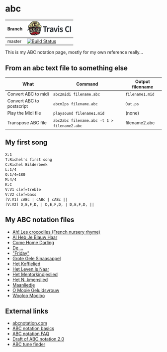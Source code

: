 # abc

Branch|[![Travis CI logo](TravisCI.png)](https://travis-ci.org)
---|---
master|[![Build Status](https://travis-ci.org/richelbilderbeek/abc.svg?branch=master)](https://travis-ci.org/richelbilderbeek/abc)

This is my ABC notation page, mostly for my own reference really...

## From an abc text file to something else

What|Command|Output filenname
---|---|---
Convert ABC to midi | `abc2midi filename.abc` | `filename1.mid`
Convert ABC to postscript | `abcm2ps filename.abc` | `Out.ps`
Play the Midi file | `playsound filename1.mid` | (none)
Transpose ABC file  | `abc2abc filename.abc -t 1 > filename2.abc`  | filename2.abc

## My first song

```
X:1
T:Richel's first song
C:Richel Bilderbeek
L:1/4
Q:1/4=180
M:4/4
K:C
V:V1 clef=treble
V:V2 clef=bass
[V:V1] cABc | cABc | cABc ||
[V:V2] D,E,F,D, | D,E,F,D, | D,E,F,D, ||
```

## My ABC notation files

 * [Ah! Les crocodiles (French nursery rhyme)](AhLesCrocodiles.abc)
 * [Al Heb Je Blauw Haar](AlHebJeBlauwHaar.abc)
 * [Come Home Darling](ComeHomeDarling.abc)
 * [De ...](DeLul.abc)
 * ["Friday"](Friday.abc)
 * [Grote Gele Sinaasappel](GroteGeleSinaasappel.abc)
 * [Het Koffielied](HetKoffielied.abc)
 * [Het Leven Is Naar](HetLevenIsNaar.abc)
 * [Het Mentorkindjeslied](HetMentorkindjeslied.abc)
 * [Het N..kmenslied](HetNeukmenslied.abc)
 * [Maanliedje](Maanliedje.abc)
 * [O Mooie Geluidsvrouw](OMooieGeluidsvrouw.abc)
 * [Wooloo Mooloo](WoolooMooloo.abc)

## External links

 * [abcnotation.com](http://www.abcnotation.com)
 * [ABC notation basics](http://www.abcnotation.com/blog/2010/01/31/how-to-understand-abc-the-basics)
 * [ABC notation FAQ](http://trillian.mit.edu/~jc/music/abc/ABC-FAQ.html)
 * [Draft of ABC notation 2.0](http://abc.sourceforge.net/standard/abc2-draft.html)
 * [ABC tune finder](http://trillian.mit.edu/~jc/cgi/abc/tunefind)

